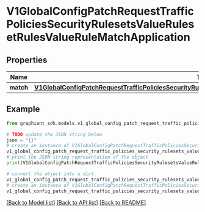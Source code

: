 # V1GlobalConfigPatchRequestTrafficPoliciesSecurityRulesetsValueRulesetRulesValueRuleMatchApplication


## Properties

Name | Type | Description | Notes
------------ | ------------- | ------------- | -------------
**match** | [**V1GlobalConfigPatchRequestTrafficPoliciesSecurityRulesetsValueRulesetRulesValueRuleMatchApplicationMatch**](V1GlobalConfigPatchRequestTrafficPoliciesSecurityRulesetsValueRulesetRulesValueRuleMatchApplicationMatch.md) |  | [optional] 

## Example

```python
from graphiant_sdk.models.v1_global_config_patch_request_traffic_policies_security_rulesets_value_ruleset_rules_value_rule_match_application import V1GlobalConfigPatchRequestTrafficPoliciesSecurityRulesetsValueRulesetRulesValueRuleMatchApplication

# TODO update the JSON string below
json = "{}"
# create an instance of V1GlobalConfigPatchRequestTrafficPoliciesSecurityRulesetsValueRulesetRulesValueRuleMatchApplication from a JSON string
v1_global_config_patch_request_traffic_policies_security_rulesets_value_ruleset_rules_value_rule_match_application_instance = V1GlobalConfigPatchRequestTrafficPoliciesSecurityRulesetsValueRulesetRulesValueRuleMatchApplication.from_json(json)
# print the JSON string representation of the object
print(V1GlobalConfigPatchRequestTrafficPoliciesSecurityRulesetsValueRulesetRulesValueRuleMatchApplication.to_json())

# convert the object into a dict
v1_global_config_patch_request_traffic_policies_security_rulesets_value_ruleset_rules_value_rule_match_application_dict = v1_global_config_patch_request_traffic_policies_security_rulesets_value_ruleset_rules_value_rule_match_application_instance.to_dict()
# create an instance of V1GlobalConfigPatchRequestTrafficPoliciesSecurityRulesetsValueRulesetRulesValueRuleMatchApplication from a dict
v1_global_config_patch_request_traffic_policies_security_rulesets_value_ruleset_rules_value_rule_match_application_from_dict = V1GlobalConfigPatchRequestTrafficPoliciesSecurityRulesetsValueRulesetRulesValueRuleMatchApplication.from_dict(v1_global_config_patch_request_traffic_policies_security_rulesets_value_ruleset_rules_value_rule_match_application_dict)
```
[[Back to Model list]](../README.md#documentation-for-models) [[Back to API list]](../README.md#documentation-for-api-endpoints) [[Back to README]](../README.md)


